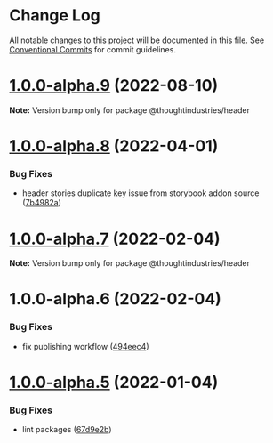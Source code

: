 # Change Log

All notable changes to this project will be documented in this file.
See [Conventional Commits](https://conventionalcommits.org) for commit guidelines.

# [1.0.0-alpha.9](https://github.com/thoughtindustries/helium/compare/@thoughtindustries/header@1.0.0-alpha.8...@thoughtindustries/header@1.0.0-alpha.9) (2022-08-10)

**Note:** Version bump only for package @thoughtindustries/header





# [1.0.0-alpha.8](https://github.com/thoughtindustries/helium/compare/@thoughtindustries/header@1.0.0-alpha.7...@thoughtindustries/header@1.0.0-alpha.8) (2022-04-01)


### Bug Fixes

* header stories duplicate key issue from storybook addon source ([7b4982a](https://github.com/thoughtindustries/helium/commit/7b4982a44aa9f87d1bb92f7b4937aff7f52bcd99))





# [1.0.0-alpha.7](https://github.com/thoughtindustries/helium/compare/@thoughtindustries/header@1.0.0-alpha.5...@thoughtindustries/header@1.0.0-alpha.7) (2022-02-04)

**Note:** Version bump only for package @thoughtindustries/header





# 1.0.0-alpha.6 (2022-02-04)


### Bug Fixes

* fix publishing workflow ([494eec4](https://github.com/thoughtindustries/helium/commit/494eec409faa1fed55618af1f6dd76ef6e3f9b8a))





# [1.0.0-alpha.5](https://github.com/thoughtindustries/helium/compare/@thoughtindustries/header@1.0.0-alpha.4...@thoughtindustries/header@1.0.0-alpha.5) (2022-01-04)


### Bug Fixes

* lint packages ([67d9e2b](https://github.com/thoughtindustries/helium/commit/67d9e2b831800c00a0d9c99bfd7f498321242536))
